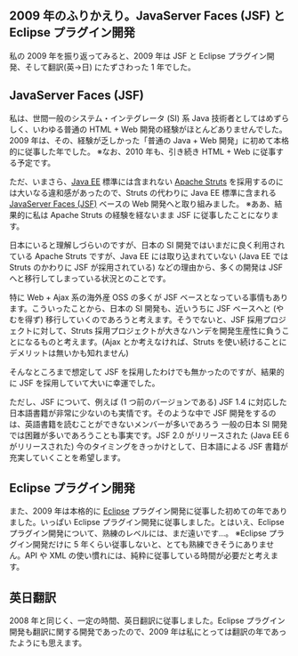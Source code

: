 ## 2009 年のふりかえり。JavaServer Faces (JSF) と Eclipse プラグイン開発


私の 2009 年を振り返ってみると、2009 年は JSF と Eclipse プラグイン開発、そして翻訳(英->日) にたずさわった
1 年でした。

## JavaServer Faces (JSF)


私は、世間一般のシステム・インテグレータ (SI) 系 Java 技術者としてはめずらしく、いわゆる普通の HTML + Web 開発の経験がほとんどありませんでした。2009
年は、その、経験が乏しかった「普通の Java + Web 開発」に初めて本格的に従事した年でした。
※なお、2010 年も、引き続き HTML + Web に従事する予定です。

ただ、いまさら、[Java EE](http://java.sun.com/javaee/) 標準には含まれない [Apache Struts](http://struts.apache.org/) を採用するのには大いなる違和感があったので、Struts の代わりに Java EE 標準に含まれる [JavaServer Faces (JSF)](http://java.sun.com/javaee/javaserverfaces/) ベースの Web 開発へと取り組みました。
※ああ、結果的に私は Apache Struts の経験を経ないまま JSF に従事したことになります。

日本にいると理解しづらいのですが、日本の SI 開発ではいまだに良く利用されている Apache Struts ですが、Java EE には取り込まれていない
(Java EE では Struts のかわりに JSF が採用されている) などの理由から、多くの開発は JSF へと移行してしまっている状況とのことです。

特に Web + Ajax 系の海外産 OSS の多くが JSF ベースとなっている事情もあります。こういったことから、日本の SI 開発も、近いうちに
JSF ベースへと (やむを得ず) 移行していくのであろうと考えます。そうでないと、JSF 採用プロジェクトに対して、Struts 採用プロジェクトが大きなハンデを開発生産性に負うことになるものと考えます。(Ajax
とか考えなければ、Struts を使い続けることにデメリットは無いかも知れません)

そんなところまで想定して JSF を採用したわけでも無かったのですが、結果的に JSF を採用していて大いに幸運でした。

ただし、JSF について、例えば (1 つ前のバージョンである) JSF 1.4 に対応した日本語書籍が非常に少ないのも実情です。そのような中で
JSF 開発をするのは、英語書籍を読むことができないメンバーが多いであろう 一般の日本 SI 開発では困難が多いであろうことも事実です。JSF
2.0 がリリースされた (Java EE 6 がリリースされた) 今のタイミングをきっかけとして、日本語による JSF 書籍が充実していくことを希望します。

## Eclipse プラグイン開発


また、2009 年は本格的に [Eclipse](http://eclipse.org/) プラグイン開発に従事した初めての年でありました。いっぱい Eclipse プラグイン開発に従事しました。とはいえ、Eclipse プラグイン開発について、熟練のレベルには、まだ遠いです…。
※Eclipse プラグイン開発だけに 5 年くらい従事しないと、とても熟練できそうにありません。API や XML の使い慣れには、純粋に従事している時間が必要だと考えます。

## 英日翻訳


2008 年と同じく、一定の時間、英日翻訳に従事しました。Eclipse プラグイン開発も翻訳に関する開発であったので、2009 年は私にとっては翻訳の年であったようにも思えます。
